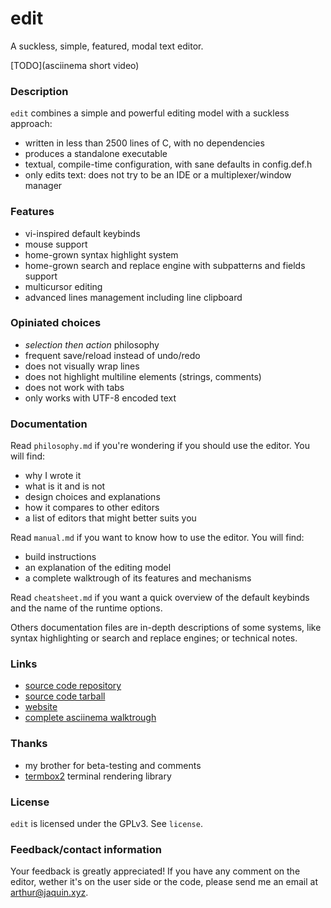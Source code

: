 # edit

A suckless, simple, featured, modal text editor.

[TODO](asciinema short video)

### Description

`edit` combines a simple and powerful editing model with a suckless approach:

- written in less than 2500 lines of C, with no dependencies
- produces a standalone executable
- textual, compile-time configuration, with sane defaults in config.def.h
- only edits text: does not try to be an IDE or a multiplexer/window manager

### Features

- vi-inspired default keybinds
- mouse support
- home-grown syntax highlight system
- home-grown search and replace engine with subpatterns and fields support
- multicursor editing
- advanced lines management including line clipboard

### Opiniated choices

- *selection then action* philosophy
- frequent save/reload instead of undo/redo
- does not visually wrap lines
- does not highlight multiline elements (strings, comments)
- does not work with tabs
- only works with UTF-8 encoded text

### Documentation

Read `philosophy.md` if you're wondering if you should use the editor. You will
find:
- why I wrote it
- what is it and is not
- design choices and explanations
- how it compares to other editors
- a list of editors that might better suits you

Read `manual.md` if you want to know how to use the editor. You will find:
- build instructions
- an explanation of the editing model
- a complete walktrough of its features and mechanisms

Read `cheatsheet.md` if you want a quick overview of the default keybinds and
the name of the runtime options.

Others documentation files are in-depth descriptions of some systems, like
syntax highlighting or search and replace engines; or technical notes.

### Links

- [source code repository]()
- [source code tarball]()
- [website]()
- [complete asciinema walktrough]()

### Thanks

- my brother for beta-testing and comments
- [termbox2](https://github.com/termbox/termbox2) terminal rendering library

### License

`edit` is licensed under the GPLv3. See `license`.

### Feedback/contact information

Your feedback is greatly appreciated! If you have any comment on the editor,
wether it's on the user side or the code, please send me an email at
arthur@jaquin.xyz.
